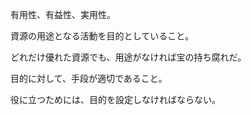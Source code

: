 有用性、有益性、実用性。

資源の用途となる活動を目的としていること。

どれだけ優れた資源でも、用途がなければ宝の持ち腐れだ。

目的に対して、手段が適切であること。

役に立つためには、目的を設定しなければならない。
